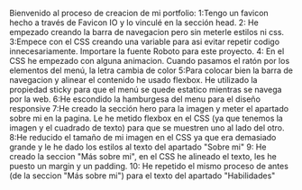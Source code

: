 Bienvenido al proceso de creacion de mi portfolio:
1:Tengo un favicon hecho a través de Favicon IO  y lo vinculé en la sección head.
2: He empezado creando la barra de navegacion pero sin meterle estilos ni css.
3:Empece con el CSS creando una variable para asi evitar repetir codigo innecesariamente. Importare la fuente Roboto para este proyecto.
4: En el CSS he empezado con alguna animacion. Cuando pasamos el ratón por los elementos del menú, la letra cambia de color
5:Para colocar bien la barra de navegacion y alinear el contenido he usado flexbox. He utilizado la propiedad sticky para que el menú se quede estatico mientras se navega por la web.
6:He escondido la hamburgesa del menu para el diseño responsive
7:He creado la sección hero para la imagen y meter el apartado sobre mi en la pagina. Le he metido flexbox en el CSS (ya que tenemos la imagen y el cuadrado de texto) para que se muestren uno al lado del otro.
8:He reducido el tamaño de mi imagen en el CSS ya que era demasiado grande y le he dado los estilos al texto del apartado "Sobre mi"
9: He creado la seccion "Más sobre mi", en el CSS he alineado el texto, les he puesto un margin y un padding.
10: He repetido el mismo proceso de antes (de la seccion "Más sobre mi") para el texto del apartado "Habilidades"